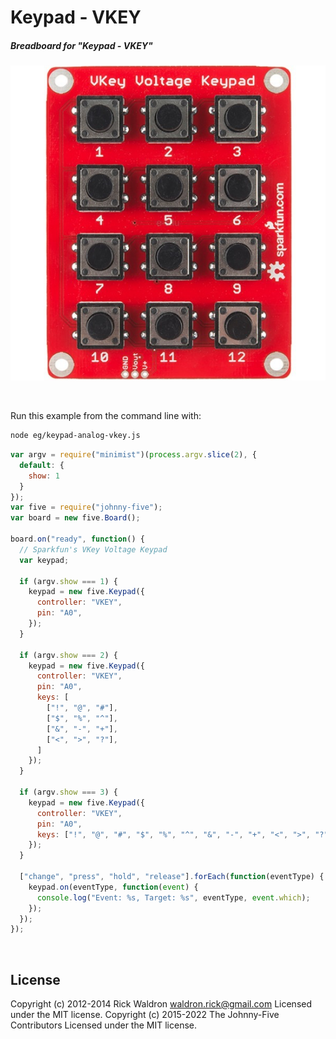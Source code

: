 <!--remove-start-->

# Keypad - VKEY

<!--remove-end-->






##### Breadboard for "Keypad - VKEY"



![docs/breadboard/keypad-analog-vkey.png](breadboard/keypad-analog-vkey.png)<br>

&nbsp;




Run this example from the command line with:
```bash
node eg/keypad-analog-vkey.js
```


```javascript
var argv = require("minimist")(process.argv.slice(2), {
  default: {
    show: 1
  }
});
var five = require("johnny-five");
var board = new five.Board();

board.on("ready", function() {
  // Sparkfun's VKey Voltage Keypad
  var keypad;

  if (argv.show === 1) {
    keypad = new five.Keypad({
      controller: "VKEY",
      pin: "A0",
    });
  }

  if (argv.show === 2) {
    keypad = new five.Keypad({
      controller: "VKEY",
      pin: "A0",
      keys: [
        ["!", "@", "#"],
        ["$", "%", "^"],
        ["&", "-", "+"],
        ["<", ">", "?"],
      ]
    });
  }

  if (argv.show === 3) {
    keypad = new five.Keypad({
      controller: "VKEY",
      pin: "A0",
      keys: ["!", "@", "#", "$", "%", "^", "&", "-", "+", "<", ">", "?"]
    });
  }

  ["change", "press", "hold", "release"].forEach(function(eventType) {
    keypad.on(eventType, function(event) {
      console.log("Event: %s, Target: %s", eventType, event.which);
    });
  });
});

```








&nbsp;

<!--remove-start-->

## License
Copyright (c) 2012-2014 Rick Waldron <waldron.rick@gmail.com>
Licensed under the MIT license.
Copyright (c) 2015-2022 The Johnny-Five Contributors
Licensed under the MIT license.

<!--remove-end-->
